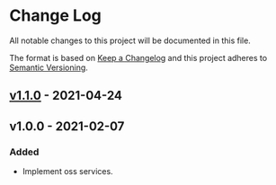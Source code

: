 # Change Log

All notable changes to this project will be documented in this file.

The format is based on [Keep a Changelog](https://keepachangelog.com/)
and this project adheres to [Semantic Versioning](https://semver.org/).

## [v1.1.0] - 2021-04-24


## v1.0.0 - 2021-02-07

### Added

- Implement oss services.

[v1.1.0]: https://github.com/aos-dev/go-service-oss/compare/v1.0.0...v1.1.0
